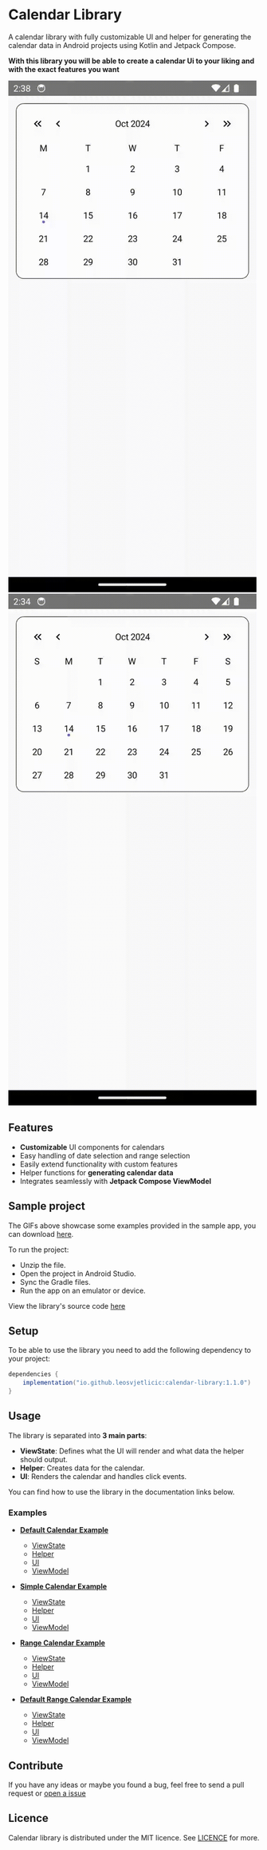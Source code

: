 # Calendar Library

A calendar library with fully customizable UI and helper for generating the calendar data in Android projects using Kotlin and Jetpack Compose.

**With this library you will be able to create a calendar Ui to your liking and with the exact features you want**

![plot](./videos/Default.gif)
![plot](./videos/DefaultRange.gif)

## Features
* **Customizable** UI components for calendars
* Easy handling of date selection and range selection
* Easily extend functionality with custom features
* Helper functions for **generating calendar data**
* Integrates seamlessly with **Jetpack Compose ViewModel**


## Sample project
The GIFs above showcase some examples provided in the sample app, you can download [here](https://github.com/LeoSvjetlicic/CalendarLibrary/archive/refs/heads/main.zip).

To run the project:
* Unzip the file.
* Open the project in Android Studio.
* Sync the Gradle files.
* Run the app on an emulator or device.

View the library's source code [here](https://github.com/LeoSvjetlicic/CalendarLibrary/tree/main/calendarLibrary)

## Setup
To be able to use the library you need to add the following dependency to your project:

```gradle
dependencies {
    implementation("io.github.leosvjetlicic:calendar-library:1.1.0")
}
```

## Usage

The library is separated into **3 main parts**:
* **ViewState**: Defines what the UI will render and what data the helper should output.
* **Helper**: Creates data for the calendar.
* **UI**: Renders the calendar and handles click events.

You can find how to use the library in the documentation links below.

### Examples

* **[Default Calendar Example](https://github.com/LeoSvjetlicic/CalendarLibrary/tree/main/docs/defaultcalendar)**
    * [ViewState](https://github.com/LeoSvjetlicic/CalendarLibrary/tree/main/docs/defaultcalendar/DefaultViewState.md)
    * [Helper](https://github.com/LeoSvjetlicic/CalendarLibrary/tree/main/docs/defaultcalendar/DefaultHelper.md)
    * [UI](https://github.com/LeoSvjetlicic/CalendarLibrary/tree/main/docs/defaultcalendar/DefaultUI.md)
    * [ViewModel](https://github.com/LeoSvjetlicic/CalendarLibrary/tree/main/docs/defaultcalendar/DefaultViewModel.md)

* **[Simple Calendar Example](https://github.com/LeoSvjetlicic/CalendarLibrary/tree/main/docs/simplecalendar)**
    * [ViewState](https://github.com/LeoSvjetlicic/CalendarLibrary/tree/main/docs/simplecalendar/SimpleViewState.md)
    * [Helper](https://github.com/LeoSvjetlicic/CalendarLibrary/tree/main/docs/simplecalendar/SimpleHelper.md)
    * [UI](https://github.com/LeoSvjetlicic/CalendarLibrary/tree/main/docs/simplecalendar/SimpleUI.md)
    * [ViewModel](https://github.com/LeoSvjetlicic/CalendarLibrary/tree/main/docs/simplecalendar/SimpleViewModel.md)
  
* **[Range Calendar Example](https://github.com/LeoSvjetlicic/CalendarLibrary/tree/main/docs/rangecalendar)**
    * [ViewState](https://github.com/LeoSvjetlicic/CalendarLibrary/tree/main/docs/rangecalendar/RangeViewState.md)
    * [Helper](https://github.com/LeoSvjetlicic/CalendarLibrary/tree/main/docs/rangecalendar/RangeHelper.md)
    * [UI](https://github.com/LeoSvjetlicic/CalendarLibrary/tree/main/docs/rangecalendar/RangeUI.md)
    * [ViewModel](https://github.com/LeoSvjetlicic/CalendarLibrary/tree/main/docs/rangecalendar/RangeViewModel.md)

* **[Default Range Calendar Example](https://github.com/LeoSvjetlicic/CalendarLibrary/tree/main/docs/defaultrangecalendar)**
    * [ViewState](https://github.com/LeoSvjetlicic/CalendarLibrary/tree/main/docs/defaultrangecalendar/DefaultRangeViewState.md)
    * [Helper](https://github.com/LeoSvjetlicic/CalendarLibrary/tree/main/docs/defaultrangecalendar/DefaultRangeHelper.md)
    * [UI](https://github.com/LeoSvjetlicic/CalendarLibrary/tree/main/docs/defaultrangecalendar/DefaultRangeUI.md)
    * [ViewModel](https://github.com/LeoSvjetlicic/CalendarLibrary/tree/main/docs/defaultrangecalendar/DefaultRangeViewModel.md)

[//]: # (* **[ViewStateTree]&#40;https://github.com/LeoSvjetlicic/CalendarLibrary/tree/main/docs/viewstates/ViewStateTree.md&#41;**)

## Contribute
If you have any ideas or maybe you found a bug, feel free to send a pull request or [open a issue](https://github.com/LeoSvjetlicic/CalendarLibrary/issues)

## Licence
Calendar library is distributed under the MIT licence. See [LICENCE](https://github.com/LeoSvjetlicic/CalendarLibrary/blob/main/LICENSE) for more.
